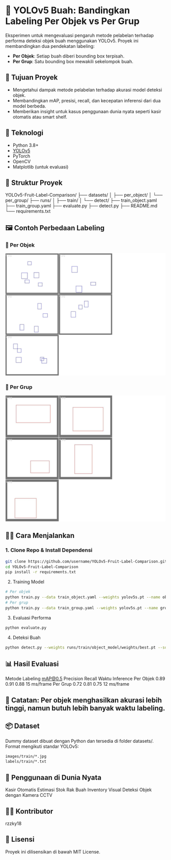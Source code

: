 # 🍎 YOLOv5 Buah: Bandingkan Labeling Per Objek vs Per Grup

Eksperimen untuk mengevaluasi pengaruh metode pelabelan terhadap performa deteksi objek buah menggunakan YOLOv5. Proyek ini membandingkan dua pendekatan labeling:
- **Per Objek**: Setiap buah diberi bounding box terpisah.
- **Per Grup**: Satu bounding box mewakili sekelompok buah.

## 🧠 Tujuan Proyek
- Mengetahui dampak metode pelabelan terhadap akurasi model deteksi objek.
- Membandingkan mAP, presisi, recall, dan kecepatan inferensi dari dua model berbeda.
- Memberikan insight untuk kasus penggunaan dunia nyata seperti kasir otomatis atau smart shelf.

## 🧰 Teknologi
- Python 3.8+
- [YOLOv5](https://github.com/ultralytics/yolov5)
- PyTorch
- OpenCV
- Matplotlib (untuk evaluasi)

## 📁 Struktur Proyek
YOLOv5-Fruit-Label-Comparison/
├── datasets/
│ ├── per_object/
│ └── per_group/
├── runs/
│ ├── train/
│ └── detect/
├── train_object.yaml
├── train_group.yaml
├── evaluate.py
├── detect.py
├── README.md
└── requirements.txt
## 🖼️ Contoh Perbedaan Labeling

### 🔹 Per Objek
![Per Objek](images/sample_object.jpg)

### 🔸 Per Grup
![Per Grup](images/sample_group.jpg)

## 🏃‍♂️ Cara Menjalankan

### 1. Clone Repo & Install Dependensi
```bash
git clone https://github.com/username/YOLOv5-Fruit-Label-Comparison.git
cd YOLOv5-Fruit-Label-Comparison
pip install -r requirements.txt
```
2. Training Model
```bash
# Per objek
python train.py --data train_object.yaml --weights yolov5s.pt --name object_model
# Per grup
python train.py --data train_group.yaml --weights yolov5s.pt --name group_model
```
3. Evaluasi Performa
```bash
python evaluate.py
```
4. Deteksi Buah
```bash
python detect.py --weights runs/train/object_model/weights/best.pt --source data/test.jpg
```
## 📊 Hasil Evaluasi
Metode Labeling	mAP@0.5	Precision	Recall	Waktu Inference
Per Objek	0.89	0.91	0.88	15 ms/frame
Per Grup	0.72	0.81	0.75	12 ms/frame

## 📌 Catatan: Per objek menghasilkan akurasi lebih tinggi, namun butuh lebih banyak waktu labeling.

## 📦 Dataset
Dummy dataset dibuat dengan Python dan tersedia di folder datasets/. Format mengikuti standar YOLOv5:

```bash
images/train/*.jpg
labels/train/*.txt
```
## 🤖 Penggunaan di Dunia Nyata
Kasir Otomatis
Estimasi Stok Rak Buah
Inventory Visual
Deteksi Objek dengan Kamera CCTV

## 🧑‍💻 Kontributor
rzzky18

## 📜 Lisensi
Proyek ini dilisensikan di bawah MIT License.
